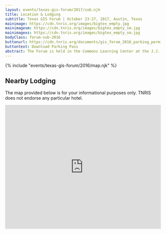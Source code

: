 ```yaml
---
layout: events/texas-gis-forum/2017/sub.njk
title: Location & Lodging
subtitle: Texas GIS Forum | October 23-27, 2017, Austin, Texas
mainimage: https://cdn.tnris.org/images/bigtex_empty.jpg
mainimagesm: https://cdn.tnris.org/images/bigtex_empty_sm.jpg
mainimagexs: https://cdn.tnris.org/images/bigtex_empty_sm.jpg
bodyClass: forum-sub-2016
buttonurl: https://cdn.tnris.org/documents/gis_forum_2016_parking_permit.pdf
buttontext: Download Parking Pass
abstract: The Forum is held in the Commons Learning Center at the J.J. Pickle Research campus in North Austin.
---
```

<div>
{% include "events/texas-gis-forum/2016/map.njk" %}
</div>

## Nearby Lodging

The map provided below is for your informational purposes only. TNRIS does not endorse any particular hotel.

<iframe src="https://www.google.com/maps/embed?pb=!1m16!1m12!1m3!1d14007.476056220541!2d-97.73690290689349!3d30.387618480698414!2m3!1f0!2f0!3f0!3m2!1i1024!2i768!4f13.1!2m1!1shotels+near+commons+learning+center!5e0!3m2!1sen!2sus!4v1472247278016" width="100%" height="400" frameborder="0" style="border:0" allowfullscreen></iframe>
